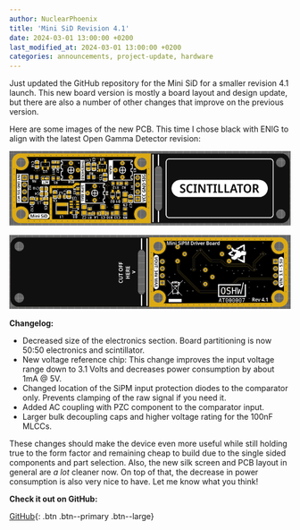 ```yaml
---
author: NuclearPhoenix
title: 'Mini SiD Revision 4.1'
date: 2024-03-01 13:00:00 +0200
last_modified_at: 2024-03-01 13:00:00 +0200
categories: announcements, project-update, hardware
---
```


Just updated the GitHub repository for the Mini SiD for a smaller revision 4.1 launch.
This new board version is mostly a board layout and design update, but there are also a number of other changes that improve on the previous version.

Here are some images of the new PCB. This time I chose black with ENIG to align with the latest Open Gamma Detector revision:

![PCB Front](/assets/images/posts/mini-sid1.png)

![PCB Back](/assets/images/posts/mini-sid2.png)

**Changelog:**

- Decreased size of the electronics section. Board partitioning is now 50:50 electronics and scintillator.
- New voltage reference chip: This change improves the input voltage range down to 3.1 Volts and decreases power consumption by about 1mA @ 5V.
- Changed location of the SiPM input protection diodes to the comparator only. Prevents clamping of the raw signal if you need it.
- Added AC coupling with PZC component to the comparator input.
- Larger bulk decoupling caps and higher voltage rating for the 100nF MLCCs.

These changes should make the device even more useful while still holding true to the form factor and remaining cheap to build due to the single sided components and part selection. Also, the new silk screen and PCB layout in general are _a lot_ cleaner now. On top of that, the decrease in power consumption is also very nice to have. Let me know what you think!

**Check it out on GitHub:**

[<i class="fab fa-github"></i> GitHub](https://github.com/OpenGammaProject/Mini-SiD){: .btn .btn--primary .btn--large}

